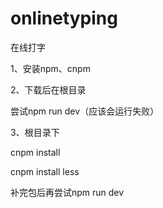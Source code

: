 # onlinetyping
 在线打字

1、安装npm、cnpm

2、下载后在根目录

尝试npm run dev（应该会运行失败）

3、根目录下

cnpm install

cnpm install less

补完包后再尝试npm run dev